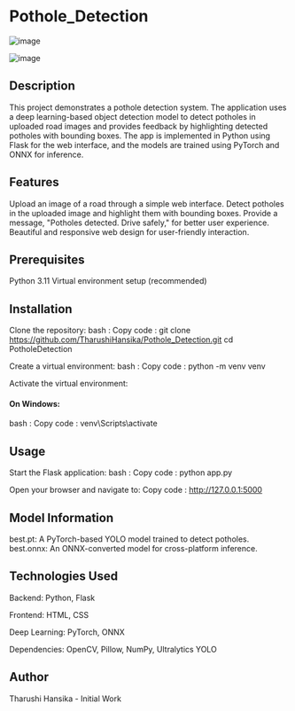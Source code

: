 # Pothole_Detection

![image](https://github.com/user-attachments/assets/1dccdc56-b037-44dd-80f0-fdb77c7c288b)

![image](https://github.com/user-attachments/assets/92b7dedd-c0d6-472e-9ebe-06d9c0cee90c)


## Description
This project demonstrates a pothole detection system. The application uses a deep learning-based object detection model to detect potholes in uploaded road images and provides feedback by highlighting detected potholes with bounding boxes.
The app is implemented in Python using Flask for the web interface, and the models are trained using PyTorch and ONNX for inference.

## Features
Upload an image of a road through a simple web interface.
Detect potholes in the uploaded image and highlight them with bounding boxes.
Provide a message, "Potholes detected. Drive safely," for better user experience.
Beautiful and responsive web design for user-friendly interaction.

## Prerequisites
Python 3.11
Virtual environment setup (recommended)

## Installation

Clone the repository:
bash : Copy code : 
git clone https://github.com/TharushiHansika/Pothole_Detection.git
cd PotholeDetection

Create a virtual environment:
bash : Copy code : 
python -m venv venv

Activate the virtual environment:
#### On Windows:
bash : Copy code : 
venv\Scripts\activate

## Usage

Start the Flask application:
bash : Copy code : 
python app.py

Open your browser and navigate to:
Copy code : 
http://127.0.0.1:5000

## Model Information
best.pt: A PyTorch-based YOLO model trained to detect potholes.
best.onnx: An ONNX-converted model for cross-platform inference.

## Technologies Used
Backend: Python, Flask

Frontend: HTML, CSS

Deep Learning: PyTorch, ONNX

Dependencies: OpenCV, Pillow, NumPy, Ultralytics YOLO

## Author
Tharushi Hansika - Initial Work
